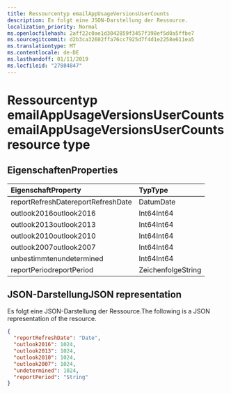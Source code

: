 ```yaml
---
title: Ressourcentyp emailAppUsageVersionsUserCounts
description: Es folgt eine JSON-Darstellung der Ressource.
localization_priority: Normal
ms.openlocfilehash: 2aff22c0ae1d3042859f3457f398ef5d0a5ffbe7
ms.sourcegitcommit: d2b3ca32602ffa76cc7925d7f4d1e2258e611ea5
ms.translationtype: MT
ms.contentlocale: de-DE
ms.lasthandoff: 01/11/2019
ms.locfileid: "27884847"
---
```

# <a name="emailappusageversionsusercounts-resource-type"></a><span data-ttu-id="611d5-103">Ressourcentyp emailAppUsageVersionsUserCounts</span><span class="sxs-lookup"><span data-stu-id="611d5-103">emailAppUsageVersionsUserCounts resource type</span></span>

## <a name="properties"></a><span data-ttu-id="611d5-104">Eigenschaften</span><span class="sxs-lookup"><span data-stu-id="611d5-104">Properties</span></span>

| <span data-ttu-id="611d5-105">Eigenschaft</span><span class="sxs-lookup"><span data-stu-id="611d5-105">Property</span></span>          | <span data-ttu-id="611d5-106">Typ</span><span class="sxs-lookup"><span data-stu-id="611d5-106">Type</span></span>   |
| :---------------- | :----- |
| <span data-ttu-id="611d5-107">reportRefreshDate</span><span class="sxs-lookup"><span data-stu-id="611d5-107">reportRefreshDate</span></span> | <span data-ttu-id="611d5-108">Datum</span><span class="sxs-lookup"><span data-stu-id="611d5-108">Date</span></span>   |
| <span data-ttu-id="611d5-109">outlook2016</span><span class="sxs-lookup"><span data-stu-id="611d5-109">outlook2016</span></span>       | <span data-ttu-id="611d5-110">Int64</span><span class="sxs-lookup"><span data-stu-id="611d5-110">Int64</span></span>  |
| <span data-ttu-id="611d5-111">outlook2013</span><span class="sxs-lookup"><span data-stu-id="611d5-111">outlook2013</span></span>       | <span data-ttu-id="611d5-112">Int64</span><span class="sxs-lookup"><span data-stu-id="611d5-112">Int64</span></span>  |
| <span data-ttu-id="611d5-113">outlook2010</span><span class="sxs-lookup"><span data-stu-id="611d5-113">outlook2010</span></span>       | <span data-ttu-id="611d5-114">Int64</span><span class="sxs-lookup"><span data-stu-id="611d5-114">Int64</span></span>  |
| <span data-ttu-id="611d5-115">outlook2007</span><span class="sxs-lookup"><span data-stu-id="611d5-115">outlook2007</span></span>       | <span data-ttu-id="611d5-116">Int64</span><span class="sxs-lookup"><span data-stu-id="611d5-116">Int64</span></span>  |
| <span data-ttu-id="611d5-117">unbestimmten</span><span class="sxs-lookup"><span data-stu-id="611d5-117">undetermined</span></span>      | <span data-ttu-id="611d5-118">Int64</span><span class="sxs-lookup"><span data-stu-id="611d5-118">Int64</span></span>  |
| <span data-ttu-id="611d5-119">reportPeriod</span><span class="sxs-lookup"><span data-stu-id="611d5-119">reportPeriod</span></span>      | <span data-ttu-id="611d5-120">Zeichenfolge</span><span class="sxs-lookup"><span data-stu-id="611d5-120">String</span></span> |

## <a name="json-representation"></a><span data-ttu-id="611d5-121">JSON-Darstellung</span><span class="sxs-lookup"><span data-stu-id="611d5-121">JSON representation</span></span>

<span data-ttu-id="611d5-122">Es folgt eine JSON-Darstellung der Ressource.</span><span class="sxs-lookup"><span data-stu-id="611d5-122">The following is a JSON representation of the resource.</span></span>

<!-- {
  "blockType": "resource",
  "@odata.type": "microsoft.graph.emailAppUsageVersionsUserCounts"
} -->

```json
{
  "reportRefreshDate": "Date", 
  "outlook2016": 1024, 
  "outlook2013": 1024, 
  "outlook2010": 1024, 
  "outlook2007": 1024, 
  "undetermined": 1024, 
  "reportPeriod": "String"
}
```
